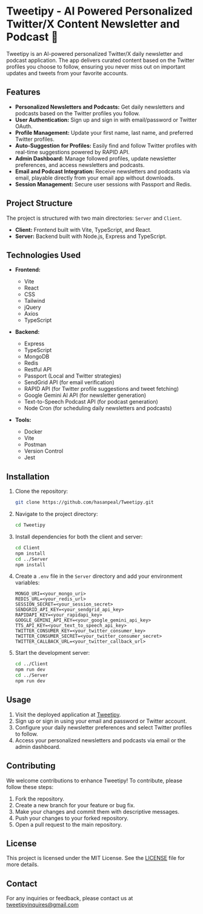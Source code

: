 # Tweetipy - AI Powered Personalized Twitter/X Content Newsletter and Podcast 💭

Tweetipy is an AI-powered personalized Twitter/X daily newsletter and podcast application. The app delivers curated content based on the Twitter profiles you choose to follow, ensuring you never miss out on important updates and tweets from your favorite accounts.

## Features

- **Personalized Newsletters and Podcasts:** Get daily newsletters and podcasts based on the Twitter profiles you follow.
- **User Authentication:** Sign up and sign in with email/password or Twitter OAuth.
- **Profile Management:** Update your first name, last name, and preferred Twitter profiles.
- **Auto-Suggestion for Profiles:** Easily find and follow Twitter profiles with real-time suggestions powered by RAPID API.
- **Admin Dashboard:** Manage followed profiles, update newsletter preferences, and access newsletters and podcasts.
- **Email and Podcast Integration:** Receive newsletters and podcasts via email, playable directly from your email app without downloads.
- **Session Management:** Secure user sessions with Passport and Redis.

## Project Structure

The project is structured with two main directories: `Server` and `Client`.

- **Client:** Frontend built with Vite, TypeScript, and React.
- **Server:** Backend built with Node.js, Express and TypeScript.

## Technologies Used

- **Frontend:**
  - Vite
  - React
  - CSS
  - Tailwind
  - jQuery
  - Axios
  - TypeScript

- **Backend:**
  - Express
  - TypeScript
  - MongoDB
  - Redis
  - Restful API
  - Passport (Local and Twitter strategies)
  - SendGrid API (for email verification)
  - RAPID API (for Twitter profile suggestions and tweet fetching)
  - Google Gemini AI API (for newsletter generation)
  - Text-to-Speech Podcast API (for podcast generation)
  - Node Cron (for scheduling daily newsletters and podcasts)

- **Tools:**
  - Docker
  - Vite
  - Postman
  - Version Control
  - Jest

## Installation

1. Clone the repository:

   ```bash
   git clone https://github.com/hasanpeal/Tweetipy.git
   ```

2. Navigate to the project directory:

   ```bash
   cd Tweetipy
   ```

3. Install dependencies for both the client and server:

   ```bash
   cd Client
   npm install
   cd ../Server
   npm install
   ```

4. Create a `.env` file in the `Server` directory and add your environment variables:

   ```env
   MONGO_URI=<your_mongo_uri>
   REDIS_URL=<your_redis_url>
   SESSION_SECRET=<your_session_secret>
   SENDGRID_API_KEY=<your_sendgrid_api_key>
   RAPIDAPI_KEY=<your_rapidapi_key>
   GOOGLE_GEMINI_API_KEY=<your_google_gemini_api_key>
   TTS_API_KEY=<your_text_to_speech_api_key>
   TWITTER_CONSUMER_KEY=<your_twitter_consumer_key>
   TWITTER_CONSUMER_SECRET=<your_twitter_consumer_secret>
   TWITTER_CALLBACK_URL=<your_twitter_callback_url>
   ```

5. Start the development server:

   ```bash
   cd ../Client
   npm run dev
   cd ../Server
   npm run dev
   ```

## Usage

1. Visit the deployed application at [Tweetipy](https://tweetipy.onrender.com).
2. Sign up or sign in using your email and password or Twitter account.
3. Configure your daily newsletter preferences and select Twitter profiles to follow.
4. Access your personalized newsletters and podcasts via email or the admin dashboard.

## Contributing

We welcome contributions to enhance Tweetipy! To contribute, please follow these steps:

1. Fork the repository.
2. Create a new branch for your feature or bug fix.
3. Make your changes and commit them with descriptive messages.
4. Push your changes to your forked repository.
5. Open a pull request to the main repository.

## License

This project is licensed under the MIT License. See the [LICENSE](LICENSE) file for more details.

## Contact

For any inquiries or feedback, please contact us at [tweetipyinquires@gmail.com](mailto:tweetipyinquires)
